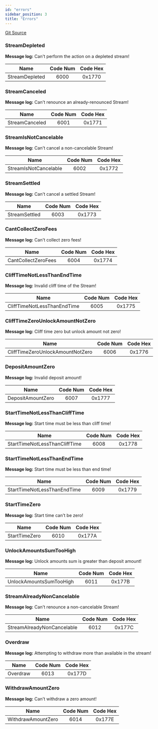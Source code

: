 ```yaml
---
id: "errors"
sidebar_position: 3
title: "Errors"
---
```


[Git Source](https://github.com/sablier-labs/solsab/blob/main/programs/lockup/src/utils/errors.rs)

### StreamDepleted

**Message log:** Can't perform the action on a depleted stream!

| Name           | Code Num | Code Hex |
| -------------- | :------: | :------: |
| StreamDepleted |   6000   |  0x1770  |

### StreamCanceled

**Message log:** Can't renounce an already-renounced Stream!

| Name           | Code Num | Code Hex |
| -------------- | :------: | :------: |
| StreamCanceled |   6001   |  0x1771  |

### StreamIsNotCancelable

**Message log:** Can't cancel a non-cancelable Stream!

| Name                  | Code Num | Code Hex |
| --------------------- | :------: | :------: |
| StreamIsNotCancelable |   6002   |  0x1772  |

### StreamSettled

**Message log:** Can't cancel a settled Stream!

| Name          | Code Num | Code Hex |
| ------------- | :------: | :------: |
| StreamSettled |   6003   |  0x1773  |

### CantCollectZeroFees

**Message log:** Can't collect zero fees!

| Name                | Code Num | Code Hex |
| ------------------- | :------: | :------: |
| CantCollectZeroFees |   6004   |  0x1774  |

### CliffTimeNotLessThanEndTime

**Message log:** Invalid cliff time of the Stream!

| Name                        | Code Num | Code Hex |
| --------------------------- | :------: | :------: |
| CliffTimeNotLessThanEndTime |   6005   |  0x1775  |

### CliffTimeZeroUnlockAmountNotZero

**Message log:** Cliff time zero but unlock amount not zero!

| Name                             | Code Num | Code Hex |
| -------------------------------- | :------: | :------: |
| CliffTimeZeroUnlockAmountNotZero |   6006   |  0x1776  |

### DepositAmountZero

**Message log:** Invalid deposit amount!

| Name              | Code Num | Code Hex |
| ----------------- | :------: | :------: |
| DepositAmountZero |   6007   |  0x1777  |

### StartTimeNotLessThanCliffTime

**Message log:** Start time must be less than cliff time!

| Name                          | Code Num | Code Hex |
| ----------------------------- | :------: | :------: |
| StartTimeNotLessThanCliffTime |   6008   |  0x1778  |

### StartTimeNotLessThanEndTime

**Message log:** Start time must be less than end time!

| Name                        | Code Num | Code Hex |
| --------------------------- | :------: | :------: |
| StartTimeNotLessThanEndTime |   6009   |  0x1779  |

### StartTimeZero

**Message log:** Start time can't be zero!

| Name          | Code Num | Code Hex |
| ------------- | :------: | :------: |
| StartTimeZero |   6010   |  0x177A  |

### UnlockAmountsSumTooHigh

**Message log:** Unlock amounts sum is greater than deposit amount!

| Name                    | Code Num | Code Hex |
| ----------------------- | :------: | :------: |
| UnlockAmountsSumTooHigh |   6011   |  0x177B  |

### StreamAlreadyNonCancelable

**Message log:** Can't renounce a non-cancelable Stream!

| Name                       | Code Num | Code Hex |
| -------------------------- | :------: | :------: |
| StreamAlreadyNonCancelable |   6012   |  0x177C  |

### Overdraw

**Message log:** Attempting to withdraw more than available in the stream!

| Name     | Code Num | Code Hex |
| -------- | :------: | :------: |
| Overdraw |   6013   |  0x177D  |

### WithdrawAmountZero

**Message log:** Can't withdraw a zero amount!

| Name               | Code Num | Code Hex |
| ------------------ | :------: | :------: |
| WithdrawAmountZero |   6014   |  0x177E  |
